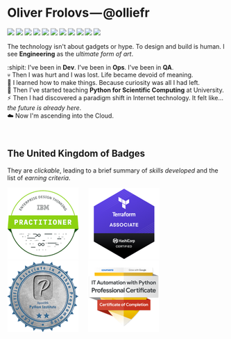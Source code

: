 # Oliver Frolovs&hairsp;&mdash;&hairsp;@olliefr

![](https://img.shields.io/badge/IaC-Terraform-informational?style=flat&logo=terraform&logoColor=white&color=orange)
![](https://img.shields.io/badge/Cloud-AWS-informational?style=flat&logo=amazon-aws&logoColor=white&color=orange)
![](https://img.shields.io/badge/OS-Linux-informational?style=flat&logo=linux&logoColor=white&color=orange)
![](https://img.shields.io/badge/Shell-Bash-informational?style=flat&logo=gnu-bash&logoColor=white&color=orange)
![](https://img.shields.io/badge/Shell-PowerShell-informational?style=flat&logo=powershell&logoColor=white&color=orange)
![](https://img.shields.io/badge/Code-Python-informational?style=flat&logo=python&logoColor=white&color=orange)
![](https://img.shields.io/badge/Tools-Make-informational?style=flat&logo=cmake&logoColor=white&color=orange)
![](https://img.shields.io/badge/Tools-Git-informational?style=flat&logo=git&logoColor=white&color=orange)
![](https://img.shields.io/badge/DB-PostgreSQL-informational?style=flat&logo=postgresql&logoColor=white&color=orange)
![](https://img.shields.io/badge/Editor-VSCode-informational?style=flat&logo=visual-studio-code&logoColor=white&color=orange)
![](https://img.shields.io/badge/Editor-Atom-informational?style=flat&logo=atom&logoColor=white&color=orange)

The technology isn't about gadgets or hype. To design and build is human. I see **Engineering** as the *ultimate form of art*.

:shipit: I've been in **Dev**. I've been in **Ops**. I've been in **QA**.<br>
:skull: Then I was hurt and I was lost. Life became devoid of meaning.<br>
:wrench: I learned how to make things. Because curiosity was all I had left.<br>
:snake: Then I've started teaching **Python for Scientific Computing** at University.<br>
:zap: Then I had discovered a paradigm shift in Internet technology. It felt like... *the future is already here*.<br>
:cloud: Now I'm ascending into the Cloud.<br>

&emsp;

## The United Kingdom of Badges

They are *clickable*, leading to a brief summary of *skills developed* and the list of *earning criteria*. 

[![Enterprise Design Thinking Practitioner badge](https://raw.githubusercontent.com/olliefr/olliefr/master/ibm-enterprise-design-thinking-practitioner.png)](https://www.youracclaim.com/badges/77b0ccdd-8793-499d-94c8-69a9a2b717b8/public_url) &emsp;
[![Terraform Associate badge](https://raw.githubusercontent.com/olliefr/olliefr/master/hashicorp-terraform-associate.png)](https://www.youracclaim.com/badges/196179bf-1de3-4afd-b073-87729ea6040d/public_url) &emsp;
[![Python Associate badge](https://raw.githubusercontent.com/olliefr/olliefr/master/pcap-31-02-pcap-certified-associate-in-python-programming.png)](https://www.youracclaim.com/badges/1f7ce0ee-2597-4ad1-bad2-968c6551f66a/public_url) &emsp;
[![Automation with Python badge](https://raw.githubusercontent.com/olliefr/olliefr/master/google-it-automation-with-python-certificate.png)](https://www.youracclaim.com/badges/e089c085-dad2-4344-b42e-78269eae8d07/public_url)

<!-- RealPython Certificates -->
<!--
* <a href="https://realpython.com/certificates/ac7fafbd-bcbc-4c8e-a946-5c22539dda07/">Structuring a Python Application on Real Python</a>
* <a href="https://realpython.com/certificates/5bb6d51f-7300-4a70-a675-cbfe95e41389/">Working With Python Virtual Environments on Real Python</a>
-->
